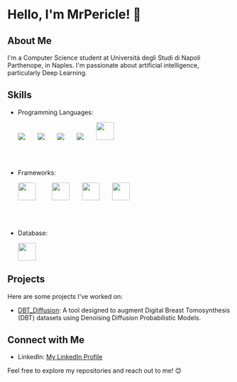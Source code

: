 # Hello, I'm MrPericle! 👋

## About Me

I'm a Computer Science student at Università degli Studi di Napoli Parthenope, in Naples. I'm passionate about artificial intelligence, particularly Deep Learning.


## Skills

- Programming Languages:

  <img src="https://upload.wikimedia.org/wikipedia/commons/thumb/1/19/C_Logo.png/40px-C_Logo.png" />&emsp;&emsp;<img src="https://upload.wikimedia.org/wikipedia/commons/thumb/1/18/ISO_C%2B%2B_Logo.svg/40px-ISO_C%2B%2B_Logo.svg.png" />&emsp;&emsp;<img src="https://upload.wikimedia.org/wikipedia/en/thumb/3/30/Java_programming_language_logo.svg/40px-Java_programming_language_logo.svg.png" />&emsp;&emsp;<img src="https://upload.wikimedia.org/wikipedia/commons/thumb/c/c3/Python-logo-notext.svg/40px-Python-logo-notext.svg.png" />&emsp;&emsp;<img src="https://upload.wikimedia.org/wikipedia/commons/thumb/6/61/SQL_Plus_icon.png/256px-SQL_Plus_icon.png" width="40" />

</br></br>
- Frameworks:

  <img src="https://upload.wikimedia.org/wikipedia/commons/thumb/3/3c/Flask_logo.svg/1200px-Flask_logo.svg.png" width="40" /> &emsp;&emsp; <img src="https://pytorch.org/assets/images/pytorch-logo.png" width="40" />&emsp;&emsp;<img src="https://upload.wikimedia.org/wikipedia/commons/thumb/a/ae/Keras_logo.svg/512px-Keras_logo.svg.png" width="40" />&emsp;&emsp;<img src="https://upload.wikimedia.org/wikipedia/commons/thumb/0/05/Scikit_learn_logo_small.svg/128px-Scikit_learn_logo_small.svg.png" width="40" />

</br></br>
- Database:

  <img src="https://upload.wikimedia.org/wikipedia/commons/thumb/4/49/Oracle_Corporation_logo.svg/1024px-Oracle_Corporation_logo.svg.png" width="40" />





## Projects

Here are some projects I've worked on:

- [DBT_Diffusion](https://github.com/MrPericle/DBT_Diffusion): A tool designed to augment Digital Breast Tomosynthesis (DBT) datasets using Denoising Diffusion Probabilistic Models.


## Connect with Me

- LinkedIn: [My LinkedIn Profile](https://www.linkedin.com/in/lorenzo-pergamo-9658b5211/)


Feel free to explore my repositories and reach out to me! 😊

